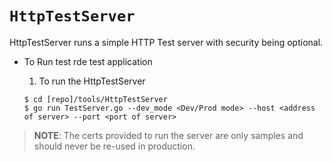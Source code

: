 # `HttpTestServer`

HttpTestServer runs a simple HTTP Test server with security being optional.

* To Run test rde test application

    1. To run the HttpTestServer
    ```
    $ cd [repo]/tools/HttpTestServer
    $ go run TestServer.go --dev_mode <Dev/Prod mode> --host <address of server> --port <port of server>
    ```

> **NOTE**: The certs provided to run the server are only samples and should never be re-used in production.
